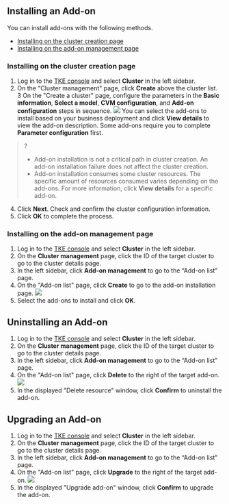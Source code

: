 ## Installing an Add-on
You can install add-ons with the following methods.
- [Installing on the cluster creation page](#Cluster)
- [Installing on the add-on management page](#Component)


[](id:Cluster)
### Installing on the cluster creation page
1. Log in to the [TKE console](https://console.qcloud.com/tke2) and select **Cluster** in the left sidebar.
2. On the "Cluster management" page, click **Create** above the cluster list.
3 On the "Create a cluster" page, configure the parameters in the **Basic information**, **Select a model**, **CVM configuration**, and **Add-on configuration** steps in sequence.
![](https://main.qcloudimg.com/raw/b1853e81cf57014951dd88d07a431306.png)
 You can select the add-ons to install based on your business deployment and click **View details** to view the add-on description. Some add-ons require you to complete **Parameter configuration** first.
>? 
>- Add-on installation is not a critical path in cluster creation. An add-on installation failure does not affect the cluster creation.
>- Add-on installation consumes some cluster resources. The specific amount of resources consumed varies depending on the add-ons. For more information, click **View details** for a specific add-on.
4. Click **Next**. Check and confirm the cluster configuration information.
5. Click **OK** to complete the process.


[](id:Component)
### Installing on the add-on management page 
1. Log in to the [TKE console](https://console.qcloud.com/tke2) and select **Cluster** in the left sidebar.
2. On the **Cluster management** page, click the ID of the target cluster to go to the cluster details page.
3. In the left sidebar, click **Add-on management** to go to the “Add-on list” page.
4. On the "Add-on list" page, click **Create** to go to the add-on installation page.
![](https://main.qcloudimg.com/raw/80a0da34b1caf87226775d3eeb7343c8.png)
5. Select the add-ons to install and click **OK**.


## Uninstalling an Add-on
1. Log in to the [TKE console](https://console.qcloud.com/tke2) and select **Cluster** in the left sidebar.
2. On the **Cluster management** page, click the ID of the target cluster to go to the cluster details page.
3. In the left sidebar, click **Add-on management** to go to the “Add-on list” page.
4. On the "Add-on list" page, click **Delete** to the right of the target add-on.
![](https://main.qcloudimg.com/raw/bb0fea46685de1a11cddfab294dab9b0.png)
5. In the displayed "Delete resource" window, click **Confirm** to uninstall the add-on.


## Upgrading an Add-on
1. Log in to the [TKE console](https://console.qcloud.com/tke2) and select **Cluster** in the left sidebar.
2. On the **Cluster management** page, click the ID of the target cluster to go to the cluster details page.
3. In the left sidebar, click **Add-on management** to go to the “Add-on list” page.
4. On the "Add-on list" page, click **Upgrade** to the right of the target add-on.
![](https://qcloudimg.tencent-cloud.cn/raw/e48d1b1ae84f1bc50bc471f3969e4577.png)
5. In the displayed "Upgrade add-on" window, click **Confirm** to upgrade the add-on.

